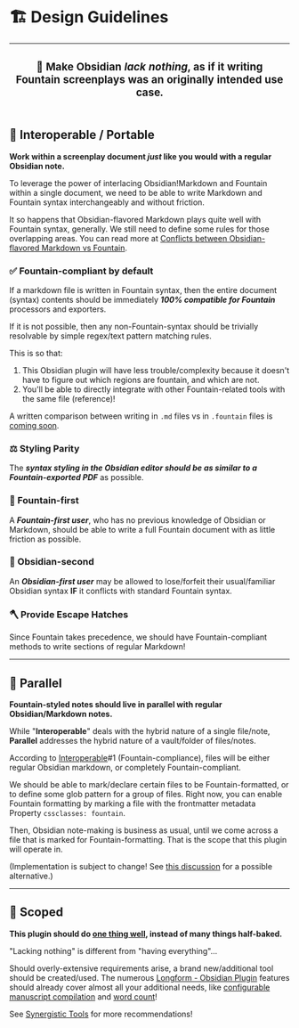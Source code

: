 # 🏗️ Design Guidelines

|<h3>📍 Make Obsidian *lack nothing*, as if it writing Fountain screenplays was an originally intended use case.</h3>|
|--|

## 🔀 Interoperable / Portable

**Work within a screenplay document *just* like you would with a regular Obsidian note.**

To leverage the power of interlacing Obsidian!Markdown and Fountain within a single document, we need to be able to write Markdown and Fountain syntax interchangeably and without friction.

It so happens that Obsidian-flavored Markdown plays quite well with Fountain syntax, generally. We still need to define some rules for those overlapping areas. You can read more at [Conflicts between Obsidian-flavored Markdown vs Fountain](/docs/basic/conflicts-between-obsidian-flavored-markdown-vs-fountain-md).

### ✅ Fountain-compliant by default

If a markdown file is written in Fountain syntax, then the entire document (syntax) contents should be immediately ***100% compatible for Fountain*** processors and exporters.

If it is not possible, then any non-Fountain-syntax should be trivially resolvable by simple regex/text pattern matching rules.

This is so that:

1. This Obsidian plugin will have less trouble/complexity because it doesn't have to figure out which regions are fountain, and which are not.
2. You'll be able to directly integrate with other Fountain-related tools with the same file (reference)!

A written comparison between writing in `.md` files vs in `.fountain` files is [coming soon](https://github.com/chuangcaleb/obsidian-fountain-editor/issues/1).

### ⚖️ Styling Parity

The ***syntax styling in the Obsidian editor should be as similar to a Fountain-exported PDF*** as possible.

### 🥇 Fountain-first

A ***Fountain-first user***, who has no previous knowledge of Obsidian or Markdown, should be able to write a full Fountain document with as little friction as possible.

### 🥈 Obsidian-second

An ***Obsidian-first user*** may be allowed to lose/forfeit their usual/familiar Obsidian syntax **IF** it conflicts with standard Fountain syntax.

### 🪓 Provide Escape Hatches

Since Fountain takes precedence, we should have Fountain-compliant methods to write sections of regular Markdown!

---

## 🚸 Parallel

**Fountain-styled notes should live in parallel with regular Obsidian/Markdown notes.**

While "**Interoperable**" deals with the hybrid nature of a single file/note, **Parallel** addresses the hybrid nature of a vault/folder of files/notes.

According to [Interoperable](#-interoperable--portable)#1 (Fountain-compliance), files will be either regular Obsidian markdown, or completely Fountain-compliant.

We should be able to mark/declare certain files to be Fountain-formatted, or to define some glob pattern for a group of files. Right now, you can enable Fountain formatting by marking a file with the frontmatter metadata Property `cssclasses: fountain`.

Then, Obsidian note-making is business as usual, until we come across a file that is marked for Fountain-formatting. That is the scope that this plugin will operate in.

(Implementation is subject to change! See [this discussion](https://github.com/chuangcaleb/obsidian-fountain-editor/discussions/4) for a possible alternative.)

---

## 🔬 Scoped

**This plugin should do [one thing well](https://en.wikipedia.org/wiki/Unix_philosophy), instead of many things half-baked.**

 "Lacking nothing" is different from "having everything"...

 Should overly-extensive requirements arise, a brand new/additional tool should be created/used. The numerous [Longform - Obsidian Plugin](https://github.com/kevboh/longform)  features should already cover almost all your additional needs, like [configurable manuscript compilation](https://github.com/kevboh/longform/blob/main/docs/COMPILE.md) and [word count](https://github.com/kevboh/longform/blob/main/docs/WORD_COUNTS.md)!

 See [Synergistic Tools](/docs/basic/synergistic-tools.md) for more recommendations!
